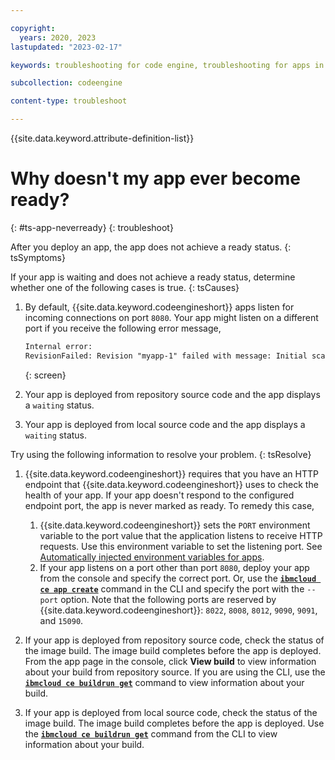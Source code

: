```yaml
---

copyright:
  years: 2020, 2023
lastupdated: "2023-02-17"

keywords: troubleshooting for code engine, troubleshooting for apps in code engine, tips for apps in code engine, logs for apps in code engine, apps

subcollection: codeengine

content-type: troubleshoot

---
```


{{site.data.keyword.attribute-definition-list}}

# Why doesn't my app ever become ready?   
{: #ts-app-neverready}
{: troubleshoot}

After you deploy an app, the app does not achieve a ready status.
{: tsSymptoms}

If your app is waiting and does not achieve a ready status, determine whether one of the following cases is true. 
{: tsCauses}


1. By default, {{site.data.keyword.codeengineshort}} apps listen for incoming connections on port `8080`. Your app might listen on a different port if you receive the following error message,

    ```txt
    Internal error:
    RevisionFailed: Revision "myapp-1" failed with message: Initial scale was never achieved
    ```
    {: screen}

2. Your app is deployed from repository source code and the app displays a `waiting` status.
3. Your app is deployed from local source code and the app displays a `waiting` status.


Try using the following information to resolve your problem.
{: tsResolve}


1. {{site.data.keyword.codeengineshort}} requires that you have an HTTP endpoint that {{site.data.keyword.codeengineshort}} uses to check the health of your app. If your app doesn't respond to the configured endpoint port, the app is never marked as ready. To remedy this case, 
    1. {{site.data.keyword.codeengineshort}} sets the `PORT` environment variable to the port value that the application listens to receive HTTP requests. Use this environment variable to set the listening port. See [Automatically injected environment variables for apps](/docs/codeengine?topic=codeengine-inside-env-vars#inside-env-vars-app).
    2. If your app listens on a port other than port `8080`, deploy your app from the console and specify the correct port. Or, use the [**`ibmcloud ce app create`**](/docs/codeengine?topic=codeengine-cli#cli-application-create) command in the CLI and specify the port with the `--port` option.  Note that the following ports are reserved by {{site.data.keyword.codeengineshort}}:  `8022`, `8008`, `8012`, `9090`, `9091`, and `15090`.    


2. If your app is deployed from repository source code, check the status of the image build. The image build completes before the app is deployed. From the app page in the console, click **View build** to view information about your build from repository source. If you are using the CLI, use the [**`ibmcloud ce buildrun get`**](/docs/codeengine?topic=codeengine-cli#cli-buildrun-get) command to view information about your build. 

3. If your app is deployed from local source code, check the status of the image build. The image build completes before the app is deployed. Use the [**`ibmcloud ce buildrun get`**](/docs/codeengine?topic=codeengine-cli#cli-buildrun-get) command from the CLI to view information about your build. 






